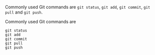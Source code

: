 Commonly used Git commands are `git status`, `git add`, `git commit`, `git pull` and `git push`. 



Commonly used Git commands are 
```
git status
git add
git commit
git pull 
git push
```

